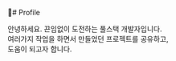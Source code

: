 :information_desk_person:# Profile

안녕하세요. 끈임없이 도전하는 풀스택 개발자입니다.  
여러가지 작업을 하면서 만들었던 프로젝트를 공유하고,  
도움이 되고자 합니다.


